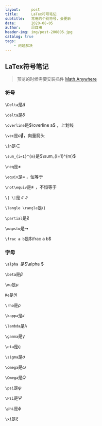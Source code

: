 ```yaml
---
layout:     post
title:      LaTex符号笔记
subtitle:   常用的个别符号，会更新
date:       2020-08-05
author:     周自横
header-img: img/post-200805.jpg
catalog: true
tags:
    - 问题解决
---
```


## LaTex符号笔记

> 预览的时候需要安装插件 [Math Anywhere](https://chrome.google.com/webstore/detail/math-anywhere/gebhifiddmaaeecbaiemfpejghjdjmhc/related?hl=en)

### 符号

`\Delta`是$\Delta$

`\delta`是$\delta$

`\overline`是$\overline a$ ，上划线

`\vec`是$\vec a$，向量箭头

`\in`是$\in$

`\sum_{i=1}^{m}`是$\sum_{i=1}^{m}$

`\neq`是$\neq$

`\equiv`是$\equiv$ ，恒等于

`\not\equiv`是$\not\equiv$，不恒等于

`\| \|`是$\| \|$

`\langle \rangle`是$\langle \rangle$

`\partial`是$\partial$

`\mapsto`是$\mapsto$

`\frac a b`是$\frac a b$

### 字母

`\alpha `是$\alpha $

`\beta`是$\beta$

`\mu`是$\mu$

`Re`是$\Re$

`\rho`是$\rho$

`\kappa`是$\kappa$

`\lambda`是$\lambda$

`\gamma`是$\gamma$

`\eta`是$\eta$

`\sigma`是$\sigma$

`\omega`是$\omega$

`\Omega`是$\Omega$

`\psi`是$\psi$

`\Psi`是$\Psi$

`\phi`是$\phi$

`\xi`是$\xi$